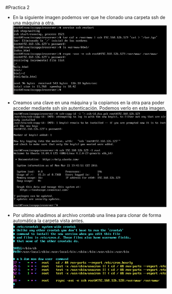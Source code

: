 #Practica 2

* En la siguiente imagen podemos ver que he clonado una carpeta ssh de una máquina a otra.
![Clonar /var/www/](copia.png "Clonar /var/www/")

* Creamos una clave en una máquina y la copiamos en la otra para poder acceder mediante ssh sin autenticación. Podemos verlo en esta imagen.
![Autenticación](ssh.png "Autenticación")

* Por ultimo añadimos al archivo crontab una linea para clonar de forma automática la carpeta vista antes.
![Automatización](crontab.png "Automatización")